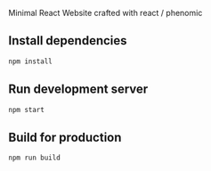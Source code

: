 Minimal React Website crafted with react / phenomic

## Install dependencies

```sh
npm install
```

## Run development server

```sh
npm start
```

## Build for production

```sh
npm run build
```
